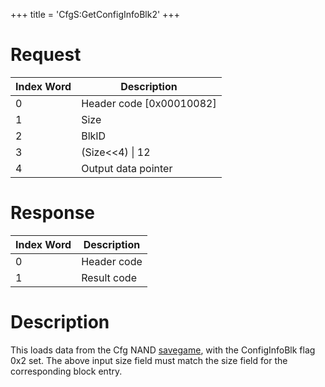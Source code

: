 +++
title = 'CfgS:GetConfigInfoBlk2'
+++

# Request

| Index Word | Description                |
|------------|----------------------------|
| 0          | Header code \[0x00010082\] |
| 1          | Size                       |
| 2          | BlkID                      |
| 3          | (Size\<\<4) \| 12          |
| 4          | Output data pointer        |

# Response

| Index Word | Description |
|------------|-------------|
| 0          | Header code |
| 1          | Result code |

# Description

This loads data from the Cfg NAND
[savegame](Config_Savegame "wikilink"), with the ConfigInfoBlk flag 0x2
set. The above input size field must match the size field for the
corresponding block entry.